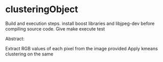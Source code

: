# clusteringObject


Build and execution steps.
install boost libraries and libjpeg-dev before compiling source code.
Give make
execute test


Abstract:

Extract RGB values of each pixel from the image provided
Apply kmeans clustering on the same

